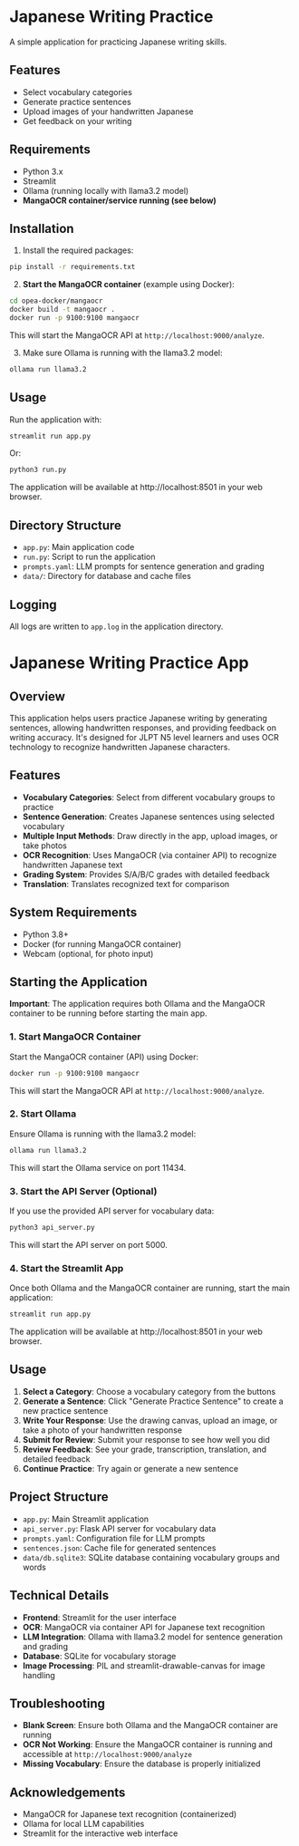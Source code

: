 # Japanese Writing Practice

A simple application for practicing Japanese writing skills.

## Features

- Select vocabulary categories
- Generate practice sentences
- Upload images of your handwritten Japanese
- Get feedback on your writing

## Requirements

- Python 3.x
- Streamlit
- Ollama (running locally with llama3.2 model)
- **MangaOCR container/service running (see below)**

## Installation

1. Install the required packages:

```bash
pip install -r requirements.txt
```

2. **Start the MangaOCR container** (example using Docker):

```bash
cd opea-docker/mangaocr
docker build -t mangaocr .
docker run -p 9100:9100 mangaocr
```

This will start the MangaOCR API at `http://localhost:9000/analyze`.

3. Make sure Ollama is running with the llama3.2 model:

```bash
ollama run llama3.2
```

## Usage

Run the application with:

```bash
streamlit run app.py
```

Or:

```bash
python3 run.py
```

The application will be available at http://localhost:8501 in your web browser.

## Directory Structure

- `app.py`: Main application code
- `run.py`: Script to run the application
- `prompts.yaml`: LLM prompts for sentence generation and grading
- `data/`: Directory for database and cache files

## Logging

All logs are written to `app.log` in the application directory.

# Japanese Writing Practice App

## Overview

This application helps users practice Japanese writing by generating sentences, allowing handwritten responses, and providing feedback on writing accuracy. It's designed for JLPT N5 level learners and uses OCR technology to recognize handwritten Japanese characters.

## Features

- **Vocabulary Categories**: Select from different vocabulary groups to practice
- **Sentence Generation**: Creates Japanese sentences using selected vocabulary
- **Multiple Input Methods**: Draw directly in the app, upload images, or take photos
- **OCR Recognition**: Uses MangaOCR (via container API) to recognize handwritten Japanese text
- **Grading System**: Provides S/A/B/C grades with detailed feedback
- **Translation**: Translates recognized text for comparison

## System Requirements

- Python 3.8+
- Docker (for running MangaOCR container)
- Webcam (optional, for photo input)

## Starting the Application

**Important**: The application requires both Ollama and the MangaOCR container to be running before starting the main app.

### 1. Start MangaOCR Container

Start the MangaOCR container (API) using Docker:

```bash
docker run -p 9100:9100 mangaocr
```

This will start the MangaOCR API at `http://localhost:9000/analyze`.

### 2. Start Ollama

Ensure Ollama is running with the llama3.2 model:

```bash
ollama run llama3.2
```

This will start the Ollama service on port 11434.

### 3. Start the API Server (Optional)

If you use the provided API server for vocabulary data:

```bash
python3 api_server.py
```

This will start the API server on port 5000.

### 4. Start the Streamlit App

Once both Ollama and the MangaOCR container are running, start the main application:

```bash
streamlit run app.py
```

The application will be available at http://localhost:8501 in your web browser.

## Usage

1. **Select a Category**: Choose a vocabulary category from the buttons
2. **Generate a Sentence**: Click "Generate Practice Sentence" to create a new practice sentence
3. **Write Your Response**: Use the drawing canvas, upload an image, or take a photo of your handwritten response
4. **Submit for Review**: Submit your response to see how well you did
5. **Review Feedback**: See your grade, transcription, translation, and detailed feedback
6. **Continue Practice**: Try again or generate a new sentence

## Project Structure

- `app.py`: Main Streamlit application
- `api_server.py`: Flask API server for vocabulary data
- `prompts.yaml`: Configuration file for LLM prompts
- `sentences.json`: Cache file for generated sentences
- `data/db.sqlite3`: SQLite database containing vocabulary groups and words

## Technical Details

- **Frontend**: Streamlit for the user interface
- **OCR**: MangaOCR via container API for Japanese text recognition
- **LLM Integration**: Ollama with llama3.2 model for sentence generation and grading
- **Database**: SQLite for vocabulary storage
- **Image Processing**: PIL and streamlit-drawable-canvas for image handling

## Troubleshooting

- **Blank Screen**: Ensure both Ollama and the MangaOCR container are running
- **OCR Not Working**: Ensure the MangaOCR container is running and accessible at `http://localhost:9000/analyze`
- **Missing Vocabulary**: Ensure the database is properly initialized

## Acknowledgements

- MangaOCR for Japanese text recognition (containerized)
- Ollama for local LLM capabilities
- Streamlit for the interactive web interface
